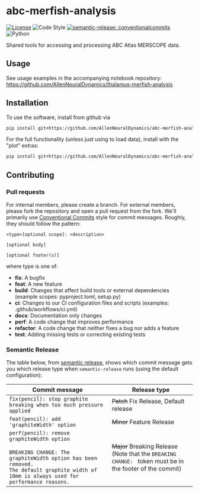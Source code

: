 # abc-merfish-analysis

[![License](https://img.shields.io/badge/license-MIT-brightgreen)](LICENSE)
![Code Style](https://img.shields.io/badge/code%20style-black-black)
[![semantic-release: conventionalcommits](https://img.shields.io/badge/semantic--release-conventionalcommits-e10079?logo=conventionalcommits)](https://github.com/semantic-release/semantic-release)
![Python](https://img.shields.io/badge/python->=3.8-blue?logo=python)

Shared tools for accessing and processing ABC Atlas MERSCOPE data.

## Usage
 See usage examples in the accompanying notebook repository: https://github.com/AllenNeuralDynamics/thalamus-merfish-analysis

## Installation
To use the software, install from github via
```bash
pip install git+https://github.com/AllenNeuralDynamics/abc-merfish-analysis
```
For the full functionality (unless just using to load data), install with the "plot" extras:
```bash
pip install git+https://github.com/AllenNeuralDynamics/abc-merfish-analysis[plot]
```

## Contributing


### Pull requests

For internal members, please create a branch. For external members, please fork the repository and open a pull request from the fork. We'll primarily use [Conventional Commits](https://www.conventionalcommits.org/en/v1.0.0/) style for commit messages. Roughly, they should follow the pattern:
```text
<type>[optional scope]: <description>

[optional body]

[optional footer(s)]
```

where type is one of:

- **fix**: A bugfix
- **feat**: A new feature
- **build**: Changes that affect build tools or external dependencies (example scopes: pyproject.toml, setup.py)
- **ci**: Changes to our CI configuration files and scripts (examples: .github/workflows/ci.yml)
- **docs**: Documentation only changes
- **perf**: A code change that improves performance
- **refactor**: A code change that neither fixes a bug nor adds a feature
- **test**: Adding missing tests or correcting existing tests

### Semantic Release

The table below, from [semantic release](https://github.com/semantic-release/semantic-release), shows which commit message gets you which release type when `semantic-release` runs (using the default configuration):

| Commit message                                                                                                                                                                                   | Release type                                                                                                    |
| ------------------------------------------------------------------------------------------------------------------------------------------------------------------------------------------------ | --------------------------------------------------------------------------------------------------------------- |
| `fix(pencil): stop graphite breaking when too much pressure applied`                                                                                                                             | ~~Patch~~ Fix Release, Default release                                                                          |
| `feat(pencil): add 'graphiteWidth' option`                                                                                                                                                       | ~~Minor~~ Feature Release                                                                                       |
| `perf(pencil): remove graphiteWidth option`<br><br>`BREAKING CHANGE: The graphiteWidth option has been removed.`<br>`The default graphite width of 10mm is always used for performance reasons.` | ~~Major~~ Breaking Release <br /> (Note that the `BREAKING CHANGE: ` token must be in the footer of the commit) |


